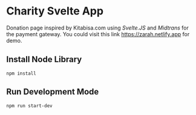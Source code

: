 # Charity Svelte App

Donation page inspired by Kitabisa.com using *Svelte.JS* and *Midtrans* for the payment gateway. You could visit this link https://zarah.netlify.app for demo.

## Install Node Library

`npm install`

## Run Development Mode

`npm run start-dev`

